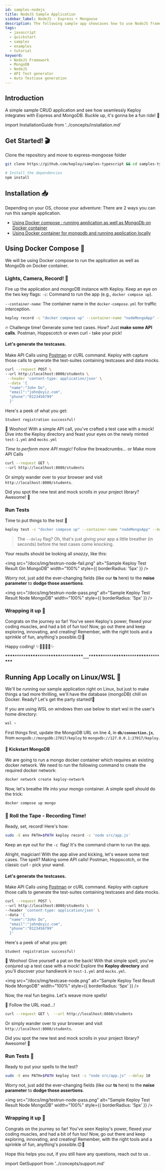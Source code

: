 ```yaml
---
id: samples-nodejs
title: NodeJS Sample Application
sidebar_label: NodeJS - Express + Mongoose
description: The following sample app showcases how to use NodeJS framework and the Keploy Platform.
tags:
  - javascript
  - quickstart
  - samples
  - examples
  - tutorial
keyword:
  - NodeJS Framework
  - MongoDB
  - NodeJS
  - API Test generator
  - Auto Testcase generation
---
```


## Introduction

A simple sample CRUD application and see how seamlessly Keploy integrates with Express and MongoDB. Buckle up, it's gonna be a fun ride! 🎢

import InstallationGuide from '../concepts/installation.md'

<InstallationGuide/>

## Get Started! 🎬

Clone the repository and move to express-mongoose folder

```bash
git clone https://github.com/keploy/samples-typescript && cd samples-typescript/express-mongoose

# Install the dependencies
npm install
```

## Installation 📥

Depending on your OS, choose your adventure:
There are 2 ways you can run this sample application.

- [Using Docker compose : running application as well as MongoDb on Docker container](#using-docker-compose-)
- [Using Docker container for mongodb and running application locally](#running-app-locally-on-linuxwsl-)

## Using Docker Compose 🐳

We will be using Docker compose to run the application as well as MongoDb on Docker container.

### Lights, Camera, Record! 🎥

Fire up the application and mongoDB instance with Keploy. Keep an eye on the two key flags:
`-c`: Command to run the app (e.g., `docker compose up`).

`--container-name`: The container name in the `docker-compose.yml` for traffic interception.

```bash
keploy record -c "docker compose up" --container-name "nodeMongoApp" --build-delay 50
```

🔥 Challenge time! Generate some test cases. How? Just **make some API calls**. Postman, Hoppscotch or even curl - take your pick!

#### Let's generate the testcases.

Make API Calls using [Postman](https://postman.com) or cURL command. Keploy with capture those calls to generate the test-suites containing testcases and data mocks.

```bash
curl --request POST \
--url http://localhost:8000/students \
 --header 'content-type: application/json' \
 --data '{
  "name":"John Do",
  "email":"john@xyiz.com",
  "phone":"0123456799"
  }'
```

Here's a peek of what you get:

```
Student registration successful!
```

🎉 Woohoo! With a simple API call, you've crafted a test case with a mock! Dive into the Keploy directory and feast your eyes on the newly minted `test-1.yml` and `mocks.yml`

_Time to perform more API magic!_
Follow the breadcrumbs... or Make more API Calls

```bash
curl --request GET \
--url http://localhost:8080/students
```

Or simply wander over to your browser and visit `http://localhost:8000/students`.

Did you spot the new test and mock scrolls in your project library? Awesome! 👏

### Run Tests

Time to put things to the test 🧪

```bash
keploy test -c "docker compose up" --container-name "nodeMongoApp" --build-delay 50 --delay 10
```

> The `--delay` flag? Oh, that's just giving your app a little breather (in seconds) before the test cases come knocking.

Your results should be looking all _snazzy_, like this:

<img src="/docs/img/testrun-node-fail.png" alt="Sample Keploy Test Result Gin MongoDB" width="100%" style={{ borderRadius: '5px' }} />

Worry not, just add the ever-changing fields (like our **ts** here) to the **noise parameter** to **dodge those assertions**.

<img src="/docs/img/testrun-node-pass.png" alt="Sample Keploy Test Result Node MongoDB" width="100%" style={{ borderRadius: '5px' }} />

### Wrapping it up 🎉

Congrats on the journey so far! You've seen Keploy's power, flexed your coding muscles, and had a bit of fun too! Now, go out there and keep exploring, innovating, and creating! Remember, with the right tools and a sprinkle of fun, anything's possible.😊🚀

Happy coding! ✨👩‍💻👨‍💻✨

**\*\*\*\***\*\*\*\*\***\*\*\*\*\***\*\*\*\*\***\*\*\*\*\***\*\*\*\*\***\*\*\*\*\***\_\_\_\***\*\*\*\*\***\*\*\*\*\***\*\*\*\*\***\*\*\*\*\***\*\*\*\*\***\*\*\*\*\***\*\*\***

## Running App Locally on Linux/WSL 🐧

We'll be running our sample application right on Linux, but just to make things a tad more thrilling, we'll have the database (mongoDB) chill on Docker. Ready? Let's get the party started!🎉

If you are using WSL on windows then use below to start wsl in the user's home directory:

```bash
wsl ~
```

First things first, update the MongoDB URL on line 4, in **`db/connection.js`**, from `mongodb://mongoDb:27017/keploy` to `mongodb://127.0.0.1:27017/keploy`.

#### 🍃 Kickstart MongoDB

We are going to run a mongo docker container which requires an existing docker network. We need to run the following command to create the required docker network:

```bash
docker network create keploy-network
```

Now, let's breathe life into your mongo container. A simple spell should do the trick:

```bash
docker compose up mongo
```

### 📼 Roll the Tape - Recording Time!

Ready, set, record! Here's how:

```bash
sudo -E env PATH=$PATH keploy record -c 'node src/app.js'
```

Keep an eye out for the `-c `flag! It's the command charm to run the app.

Alright, magician! With the app alive and kicking, let's weave some test cases. The spell? Making some API calls! Postman, Hoppscotch, or the classic curl - pick your wand.

#### Let's generate the testcases.

Make API Calls using [Postman](https://postman.com) or cURL command. Keploy with capture those calls to generate the test-suites containing testcases and data mocks.

```bash
curl --request POST \
--url http://localhost:8000/students \
--header 'content-type: application/json' \
--data '{
  "name":"John Do",
  "email":"john@xyiz.com",
  "phone":"0123456799"
  }'
```

Here's a peek of what you get:

```
Student registration successful!
```

🎉 Woohoo! Give yourself a pat on the back! With that simple spell, you've conjured up a test case with a mock! Explore the **Keploy directory** and you'll discover your handiwork in `test-1.yml` and `mocks.yml`.

<img src="/docs/img/testcase-node.png" alt="Sample Keploy Test Result Node MongoDB" width="100%" style={{ borderRadius: '5px' }} />

Now, the real fun begins. Let's weave more spells!

🚀 Follow the URL road...!

```bash
curl --request GET \  --url http://localhost:8080/students
```

Or simply wander over to your browser and visit `http://localhost:8000/students`.

Did you spot the new test and mock scrolls in your project library? Awesome! 👏

### Run Tests 🏁

Ready to put your spells to the test?

```bash
sudo -E env PATH=$PATH keploy test -c "node src/app.js" --delay 10
```

Worry not, just add the ever-changing fields (like our **ts** here) to the **noise parameter** to **dodge those assertions**.

<img src="/docs/img/testrun-node-pass.png" alt="Sample Keploy Test Result Node MongoDB" width="100%" style={{ borderRadius: '5px' }} />

### Wrapping it up 🎉

Congrats on the journey so far! You've seen Keploy's power, flexed your coding muscles, and had a bit of fun too! Now, go out there and keep exploring, innovating, and creating! Remember, with the right tools and a sprinkle of fun, anything's possible.😊🚀

Hope this helps you out, if you still have any questions, reach out to us .

import GetSupport from '../concepts/support.md'

<GetSupport/>

